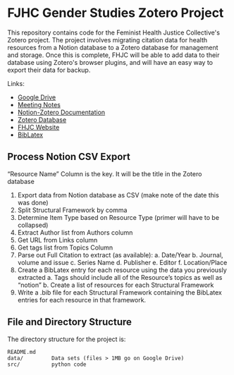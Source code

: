 <!--
DataLab Project Template

Replace allcaps text with your project details. PROJECT_NAME should be your
project's short name.

On GitHub, name the project repository according to the following format:

YEAR_COLLABORATOR_PROJECT_NAME

The project's Google Drive directory should also follow this format.

In the listing of directories, delete anything that isn't relevant to your
project.
-->

# FJHC Gender Studies Zotero Project

This repository contains code for the Feminist Health Justice Collective's Zotero project. The
project involves migrating citation data for health resources from a Notion database to a Zotero 
database for management and storage. Once this is complete, FHJC will be able to add data to their
database using Zotero's browser plugins, and will have an easy way to export their data for backup.

Links:

* [Google Drive][google]
* [Meeting Notes][meeting]
* [Notion-Zotero Documentation][docs]
* [Zotero Database][zotero_db]
* [FHJC Website][fhjc]
* [BibLatex][bibtex]

[google]: https://drive.google.com/drive/folders/1M7pJgameInSk76bCYVXtMFXs0orcbB0N
[meeting]: https://docs.google.com/document/d/1pKjNsDqv-b0AZuQaIt6QKViyeDv0skGOBL2rFsALok0
[docs]: https://docs.google.com/document/d/1_DqvkqctqpUFcQPRD5KfqOlEobT_hj-m-mGbFdALN9o
[zotero_db]: https://www.zotero.org/groups/5178293/feministhealthjusticecollective/library
[fhjc]: https://www.feministhealthjustice.com/
[bibtex]: https://mirrors.ibiblio.org/CTAN/macros/latex/contrib/biblatex/doc/biblatex.pdf


## Process Notion CSV Export

“Resource Name” Column is the key. It will be the title in the Zotero database

1. Export data from Notion database as CSV (make note of the date this was done)
2. Split Structural Framework by comma
3. Determine Item Type based on Resource Type (primer will have to be collapsed)
4. Extract Author list from Authors column
5. Get URL from Links column
6. Get tags list from Topics Column
7. Parse out Full Citation to extract (as available):
   a. Date/Year
   b. Journal, volume and issue
   c. Series Name
   d. Publisher
   e. Editor
   f. Location/Place
8. Create a BibLatex entry for each resource using the data you previously extracted
   a. Tags should include all of the Resource’s topics as well as “notion”
   b. Create a list of resources for each Structural Framework
9. Write a .bib file for each Structural Framework containing the BibLatex entries for each resource in that framework.



## File and Directory Structure

The directory structure for the project is:

```
README.md
data/         Data sets (files > 1MB go on Google Drive)
src/          python code
```

<!--
The files in the `data/` directory are:

```

```
-->
